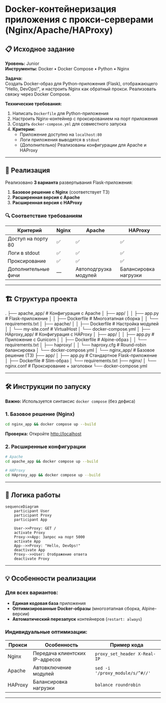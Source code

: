# Docker-контейнеризация приложения с прокси-серверами (Nginx/Apache/HAProxy)

## 📋 Исходное задание
**Уровень:** Junior  
**Инструменты:** Docker • Docker Compose • Python • Nginx  

**Задача:**  
Создать Docker-образ для Python-приложения (Flask), отображающего "Hello, DevOps!", и настроить Nginx как обратный прокси. Реализовать связку через Docker Compose.

**Технические требования:**
1. Написать `Dockerfile` для Python-приложения
2. Настроить Nginx-контейнер с проксированием на порт приложения
3. Создать `docker-compose.yml` для совместного запуска
4. **Критерии:**
   - Приложение доступно на `localhost:80`
   - Логи приложения выводятся в `stdout`
   - *(Дополнительно)* Реализованы конфигурации для Apache и HAProxy

---

## 🚀 Реализация
Реализовано **3 варианта** развертывания Flask-приложения:
1. **Базовое решение с Nginx** (соответствует ТЗ)
2. **Расширенная версия с Apache**
3. **Расширенная версия с HAProxy**

### 🔍 Соответствие требованиям
| Критерий               | Nginx | Apache | HAProxy |
|------------------------|-------|--------|---------|
| Доступ на порту 80     | ✅    | ✅     | ✅      |
| Логи в stdout         | ✅    | ✅     | ✅      |
| Проксирование         | ✅    | ✅     | ✅      |
| Дополнительные фичи   | —     | Автоподгрузка модулей | Балансировка нагрузки |

---

## 🏗️ Структура проекта

.
├── apache_app/ # Конфигурация с Apache
│ ├── app/
│ │ ├── app.py # Flask-приложение
│ │ ├── Dockerfile # Многоэтапная сборка
│ │ └── requirements.txt
│ ├── apache/
│ │ ├── Dockerfile # Настройка модулей
│ │ └── my-site.conf # VirtualHost
│ └── docker-compose.yml
│
├── HAproxy_app/ # Конфигурация с HAProxy
│ ├── app/
│ │ ├── app.py # Приложение с Gunicorn
│ │ ├── Dockerfile # Alpine-образ
│ │ └── requirements.txt
│ ├── haproxy/
│ │ └── haproxy.cfg # Round-robin балансировка
│ └── docker-compose.yml
│
└── nginx_app/ # Базовое решение (ТЗ)
├── app/
│ ├── app.py # Стандартное Flask-приложение
│ ├── Dockerfile # Slim-образ
│ └── requirements.txt
├── nginx/
│ └── nginx.conf # Проксирование + заголовки
└── docker-compose.yml

---

## 🛠️ Инструкции по запуску 
**Важно:** Используется синтаксис `docker compose` (без дефиса)

### 1. Базовое решение (Nginx)
```bash
cd nginx_app && docker compose up --build
```
**Проверка:** Откройте [http://localhost](http://localhost)

### 2. Расширенные конфигурации
```bash
# Apache
cd apache_app && docker compose up --build

# HAProxy 
cd HAproxy_app && docker compose up --build
```

---

## 🔄 Логика работы
```mermaid
sequenceDiagram
    participant User
    participant Proxy
    participant App

    User->>Proxy: GET /
    activate Proxy
    Proxy->>App: Запрос на порт 5000
    activate App
    App-->>Proxy: "Hello, DevOps!"
    deactivate App
    Proxy-->>User: Отображение ответа
    deactivate Proxy
```

---

## 💡 Особенности реализации
### Для всех вариантов:
- **Единая кодовая база** приложения
- **Оптимизированные Docker-образы** (многоэтапная сборка, Alpine-версии)
- **Автоматический перезапуск** контейнеров (`restart: always`)

### Индивидуальные оптимизации:
| Прокси    | Особенность                          | Пример кода                     |
|-----------|--------------------------------------|---------------------------------|
| Nginx     | Передача клиентских IP-адресов       | `proxy_set_header X-Real-IP`    |
| Apache    | Автовключение модулей                | `sed -i '/proxy_module/s/^#//'` |
| HAProxy   | Балансировка нагрузки                | `balance roundrobin`            |

---
